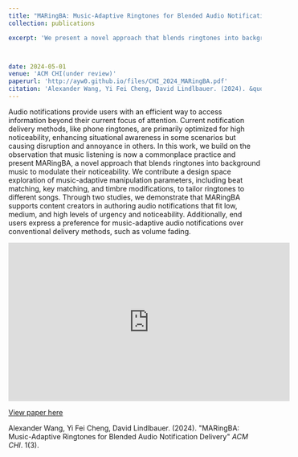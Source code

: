 ```yaml
---
title: "MARingBA: Music-Adaptive Ringtones for Blended Audio Notification Delivery"
collection: publications

excerpt: 'We present a novel approach that blends ringtones into background music to modulate their noticeability <br><img src="/images/MARingBAfigure.png"  style="max-width: 400px;">'



date: 2024-05-01
venue: 'ACM CHI(under review)'
paperurl: 'http://ayw0.github.io/files/CHI_2024_MARingBA.pdf'
citation: 'Alexander Wang, Yi Fei Cheng, David Lindlbauer. (2024). &quot;MARingBA: Music-Adaptive Ringtones for Blended Audio Notification Delivery.&quot; <i>ACM CHI</i>. 1(3).'
---
```

<!-- permalink: /publication/MARingBA -->
Audio notifications provide users with an efficient way to access information beyond their current focus of attention. Current notification delivery methods, like phone ringtones, are primarily optimized for high noticeability, enhancing situational awareness in some scenarios but causing disruption and annoyance in others. In this work, we build on the observation that music listening is now a commonplace practice and present MARingBA, a novel approach that blends ringtones into background music to modulate their noticeability. We contribute a design space exploration of music-adaptive manipulation parameters, including beat matching, key matching, and timbre modifications, to tailor ringtones to different songs. Through two studies, we demonstrate that MARingBA supports content creators in authoring audio notifications that fit low, medium, and high levels of urgency and noticeability. Additionally, end users express a preference for music-adaptive audio notifications over conventional delivery methods, such as volume fading. 

<iframe width="560" height="315" src="https://www.youtube.com/embed/x1sri_t7UGc?si=lj6e_3TE1C14oLIl" title="YouTube video player" frameborder="0" allow="accelerometer; autoplay; clipboard-write; encrypted-media; gyroscope; picture-in-picture; web-share" allowfullscreen></iframe>

[View paper here](http://ayw0.github.io/files/CHI_2024_MARingBA.pdf)

Alexander Wang, Yi Fei Cheng, David Lindlbauer. (2024). "MARingBA: Music-Adaptive Ringtones for Blended Audio Notification Delivery" <i>ACM CHI</i>. 1(3).
